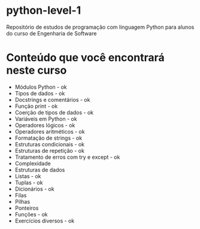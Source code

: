 # python-level-1
 Repositório de estudos de programação com linguagem Python para alunos do curso de Engenharia de Software

# Conteúdo que você encontrará neste curso
- Módulos Python                                            - ok
- Tipos de dados                                            - ok
- Docstrings e comentários                                  - ok
- Função print                                              - ok
- Coerção de tipos de dados                                 - ok
- Variáveis em Python                                       - ok
- Operadores lógicos                                        - ok
- Operadores aritméticos                                    - ok
- Formatação de strings                                     - ok
- Estruturas condicionais                                   - ok
- Estruturas de repetição                                   - ok
- Tratamento de erros com try e except                      - ok
- Complexidade
- Estruturas de dados
- Listas                                                    - ok
- Tuplas                                                    - ok
- Dicionários                                               - ok
- Filas
- Pilhas
- Ponteiros
- Funções                                                   - ok
- Exercícios diversos                                       - ok